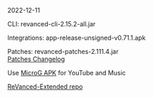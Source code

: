 2022-12-11
  
CLI: revanced-cli-2.15.2-all.jar  

Integrations: app-release-unsigned-v0.71.1.apk  

Patches: revanced-patches-2.111.4.jar  
[Patches Changelog](https://github.com/inotia00/revanced-patches/releases/tag/v2.111.4)  

Use [MicroG APK](https://github.com/inotia00/VancedMicroG/releases/latest/download/microg.apk) for YouTube and Music

[ReVanced-Extended repo](https://github.com/Kingsmanvn-Official/ReVanced-Extended)
